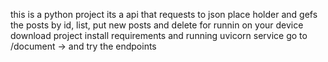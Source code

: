 this is a python project its a api that requests to json place holder and gefs the posts by id, list, put new posts and delete for runnin on your device download project install requirements and running uvicorn service
go to /document -> and try the endpoints 
